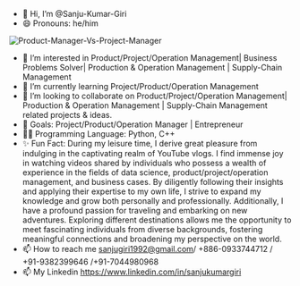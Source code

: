 - 👋 Hi, I’m @Sanju-Kumar-Giri
- 😄 Pronouns: he/him

![Product-Manager-Vs-Project-Manager](https://github.com/Sanju-Kumar-Giri/Sanju-Kumar-Giri/assets/77228006/99997110-7010-499f-8157-65f1aa4fa77d)





- 👀 I’m interested in Product/Project/Operation Management| Business Problems Solver| Production & Operation Management | Supply-Chain Management 
- 🌱 I’m currently learning Project/Product/Operation Management 
- 💞️ I’m looking to collaborate on Product/Project/Operation Management| Production & Operation Management | Supply-Chain Management  related projects & ideas. 
- 🥅 Goals: Project/Product/Operation Manager | Entrepreneur 
- 👨‍💻 Programming Language: Python, C++
- ✨ Fun Fact: During my leisure time, I derive great pleasure from indulging in the captivating realm of YouTube vlogs. I find immense joy in watching videos shared by individuals who possess a wealth of experience in the fields of data science, product/project/operation management, and business cases. By diligently following their insights and applying their expertise to my own life, I strive to expand my knowledge and grow both personally and professionally.
Additionally, I have a profound passion for traveling and embarking on new adventures. Exploring different destinations allows me the opportunity to meet fascinating individuals from diverse backgrounds, fostering meaningful connections and broadening my perspective on the world.
- 📫 How to reach me sanjugiri1992@gmail.com/ +886-0933744712 / +91-9382399646 /+91-7044980968
- 📫 My Linkedin https://www.linkedin.com/in/sanjukumargiri 

<!---
Sanju-Kumar-Giri/Sanju-Kumar-Giri is a ✨ special ✨ repository because its `README.md` (this file) appears on your GitHub profile.
You can click the Preview link to take a look at your changes.
--->
